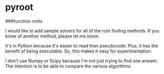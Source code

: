 # pyroot

###function roots

I would like to add sample solvers for all of the root finding methods.  If you know of another method, please let me know.

It's in Python because it's easier to read than pseudocode.  Plus, it has the benefit of being executable.  So, this makes it easy for experimentation.

I don't use Numpy or Scipy because I'm not just trying to find one answer.  The intention is to be able to compare the various algorithms.

